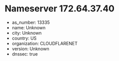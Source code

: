 # Nameserver 172.64.37.40

* as_number: 13335
* name: Unknown
* city: Unknown
* country: US
* organization: CLOUDFLARENET
* version: Unknown
* dnssec: true
